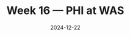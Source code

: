 ---
layout: game
title: Week 16 — PHI at WAS
season: 2024
game_id: 2024_16_PHI_WAS
week: 16
date: 2024-12-22
home_team: WAS
away_team: PHI
final_home: 36
final_away: 33
pbp_url: /assets/data/pbp/2024/2024_16_PHI_WAS.csv.gz
---